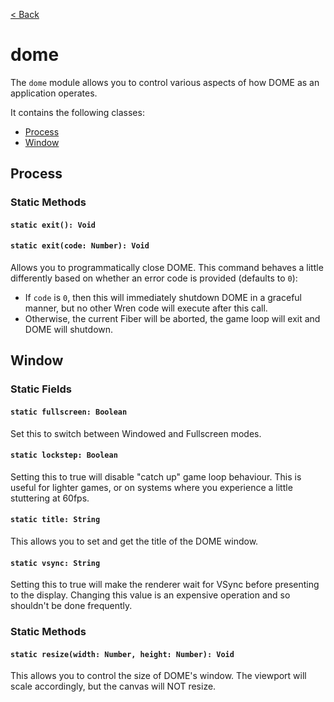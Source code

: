 [< Back](.)

dome
================

The `dome` module allows you to control various aspects of how DOME as an application operates.

It contains the following classes:

* [Process](#process)
* [Window](#window)

## Process

### Static Methods

#### `static exit(): Void`
#### `static exit(code: Number): Void`
Allows you to programmatically close DOME. This command behaves a little differently based on whether an error code is provided (defaults to `0`):
 * If `code` is `0`, then this will immediately shutdown DOME in a graceful manner, but no other Wren code will execute after this call.
 * Otherwise, the current Fiber will be aborted, the game loop will exit and DOME will shutdown.

## Window

### Static Fields

#### `static fullscreen: Boolean`
Set this to switch between Windowed and Fullscreen modes.

#### `static lockstep: Boolean`
Setting this to true will disable "catch up" game loop behaviour. This is useful for lighter games, or on systems where you experience a little stuttering at 60fps.
#### `static title: String`
This allows you to set and get the title of the DOME window.
#### `static vsync: String`
Setting this to true will make the renderer wait for VSync before presenting to the display. Changing this value is an expensive operation and so shouldn't be done frequently.

### Static Methods


#### `static resize(width: Number, height: Number): Void`
This allows you to control the size of DOME's window. The viewport will scale accordingly, but the canvas will NOT resize.

